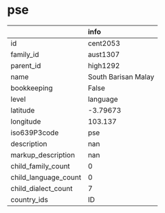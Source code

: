 # pse
|                      | info                |
|:---------------------|:--------------------|
| id                   | cent2053            |
| family_id            | aust1307            |
| parent_id            | high1292            |
| name                 | South Barisan Malay |
| bookkeeping          | False               |
| level                | language            |
| latitude             | -3.79673            |
| longitude            | 103.137             |
| iso639P3code         | pse                 |
| description          | nan                 |
| markup_description   | nan                 |
| child_family_count   | 0                   |
| child_language_count | 0                   |
| child_dialect_count  | 7                   |
| country_ids          | ID                  |